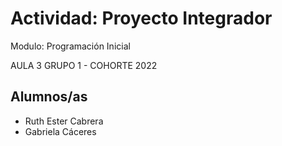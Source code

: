 # Actividad: Proyecto Integrador
Modulo: Programación Inicial

AULA 3 GRUPO 1  - COHORTE 2022


## Alumnos/as
- Ruth Ester Cabrera
- Gabriela Cáceres


